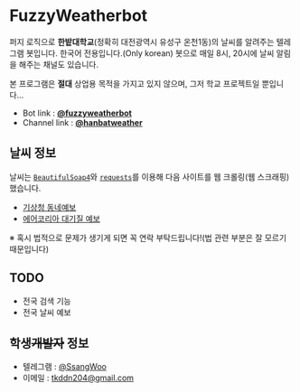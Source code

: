 
# FuzzyWeatherbot

퍼지 로직으로 **한밭대학교**(정확히 대전광역시 유성구 온천1동)의 날씨를 알려주는 텔레그램 봇입니다. 한국어 전용입니다.(Only korean)
봇으로 매일 8시, 20시에 날씨 알림을 해주는 채널도 있습니다.

본 프로그램은 **절대** 상업용 목적을 가지고 있지 않으며, 그저 학교 프로젝트일 뿐입니다...

* Bot link : **[@fuzzyweatherbot](http://telegram.me/fuzzyweatherbot)**
* Channel link : **[@hanbatweather](https://t.me/hanbatweather)**

## 날씨 정보

날씨는 [`BeautifulSoap4`](https://www.crummy.com/software/BeautifulSoup/)와 [`requests`](http://docs.python-requests.org/en/master/)를 이용해 다음 사이트를 웹 크롤링(웹 스크래핑)했습니다.

* [기상청 동네예보](http://www.kma.go.kr/weather/forecast/timeseries.jsp?searchType=INTEREST&wideCode=3000000000&cityCode=3020000000&dongCode=3020053000)
* [에어코리아 대기질 예보](http://www.airkorea.or.kr/dustForecast)

※ 혹시 법적으로 문제가 생기게 되면 꼭 연락 부탁드립니다!(법 관련 부분은 잘 모르기 때문입니다)

## TODO

* 전국 검색 기능
* 전국 날씨 예보

## 학생~~개발자~~ 정보

* 텔레그램 : [@SsangWoo](https://t.me/SsangWoo)
* 이메일 : tkddn204@gmail.com